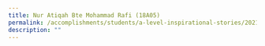 ```yaml
---
title: Nur Atiqah Bte Mohammad Rafi (18A05)
permalink: /accomplishments/students/a-level-inspirational-stories/2021/atiqah/
description: ""
---
```

